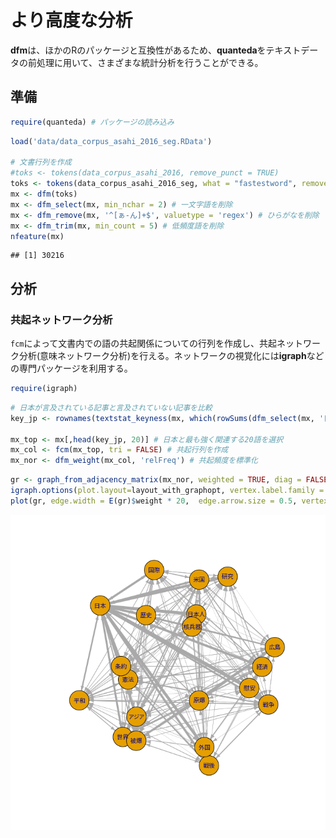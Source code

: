 より高度な分析
==============

**dfm**は、ほかのRのパッケージと互換性があるため、**quanteda**をテキストデータの前処理に用いて、さまざまな統計分析を行うことができる。

準備
----

``` r
require(quanteda) # パッケージの読み込み
```

``` r
load('data/data_corpus_asahi_2016_seg.RData')

# 文書行列を作成
#toks <- tokens(data_corpus_asahi_2016, remove_punct = TRUE)
toks <- tokens(data_corpus_asahi_2016_seg, what = "fastestword", remove_punct = FALSE)
mx <- dfm(toks)
mx <- dfm_select(mx, min_nchar = 2) # 一文字語を削除
mx <- dfm_remove(mx, '^[ぁ-ん]+$', valuetype = 'regex') # ひらがなを削除
mx <- dfm_trim(mx, min_count = 5) # 低頻度語を削除
nfeature(mx)
```

    ## [1] 30216

分析
----

### 共起ネットワーク分析

`fcm`によって文書内での語の共起関係についての行列を作成し、共起ネットワーク分析(意味ネットワーク分析)を行える。ネットワークの視覚化には**igraph**などの専門パッケージを利用する。

``` r
require(igraph)
```

``` r
# 日本が言及されている記事と言及されていない記事を比較
key_jp <- rownames(textstat_keyness(mx, which(rowSums(dfm_select(mx, '日本')) > 0))) 

mx_top <- mx[,head(key_jp, 20)] # 日本と最も強く関連する20語を選択
mx_col <- fcm(mx_top, tri = FALSE) # 共起行列を作成
mx_nor <- dfm_weight(mx_col, 'relFreq') # 共起頻度を標準化
```

``` r
gr <- graph_from_adjacency_matrix(mx_nor, weighted = TRUE, diag = FALSE) # グラフオブジェクトを作成
igraph.options(plot.layout=layout_with_graphopt, vertex.label.family = 'sanserif', vertex.label.cex = 0.8)
plot(gr, edge.width = E(gr)$weight * 20,  edge.arrow.size = 0.5, vertex.size = 20)
```

![](advanced_files/figure-markdown_github/plot1-1.png)
